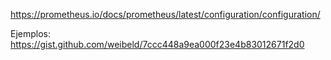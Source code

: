 https://prometheus.io/docs/prometheus/latest/configuration/configuration/

Ejemplos:
https://gist.github.com/weibeld/7ccc448a9ea000f23e4b83012671f2d0
